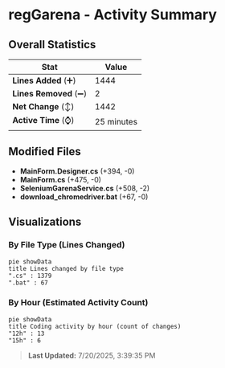 # regGarena - Activity Summary 

## Overall Statistics

| Stat                   | Value                                                             |
| ---------------------- | ----------------------------------------------------------------- |
| **Lines Added** (➕)   | 1444                                          |
| **Lines Removed** (➖) | 2                                        |
| **Net Change** (↕)    | 1442                |
| **Active Time** (⌚)   | 25 minutes |


## Modified Files
- **MainForm.Designer.cs** (+394, -0)
- **MainForm.cs** (+475, -0)
- **SeleniumGarenaService.cs** (+508, -2)
- **download_chromedriver.bat** (+67, -0)

## Visualizations

### By File Type (Lines Changed)

```mermaid
pie showData
title Lines changed by file type
".cs" : 1379
".bat" : 67
```

### By Hour (Estimated Activity Count)

```mermaid
pie showData
title Coding activity by hour (count of changes)
"12h" : 13
"15h" : 6
```


> **Last Updated:** 7/20/2025, 3:39:35 PM